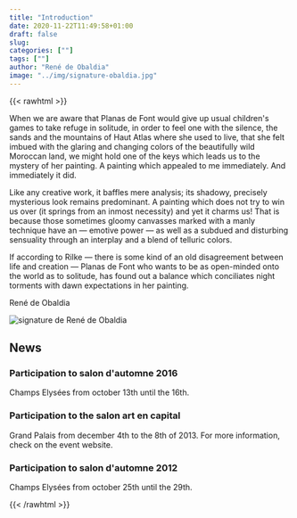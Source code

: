 ```yaml
---
title: "Introduction"
date: 2020-11-22T11:49:58+01:00
draft: false
slug:
categories: [""]
tags: [""]
author: "René de Obaldia"
image: "../img/signature-obaldia.jpg"
---
```


{{< rawhtml >}}
  <div class="intro-block">
  	<p class="drop-cap">When we are aware that Planas de Font would give up usual children's games to take refuge in solitude, in order to feel one with the silence, the sands and the mountains of Haut Atlas where she used to live, that she felt imbued with the glaring and changing colors of the beautifully wild Moroccan land, we might hold one of the keys which leads us to the mystery of her painting. A painting which appealed to me immediately. And immediately it did.</p>
  	<p>Like any creative work, it baffles mere analysis; its shadowy, precisely mysterious look remains predominant. A painting which does not try to win us over (it springs from an inmost necessity) and yet it charms us! That is because those sometimes gloomy canvasses marked with a manly technique have an — emotive power — as well as a subdued and disturbing sensuality through an interplay and a blend of telluric colors.</p>
  	<p>If according to Rilke — there is some kind of an old disagreement between life and creation — Planas de Font who wants to be as open-minded onto the world as to solitude, has found out a balance which conciliates night torments with dawn expectations in her painting.</p>
  	<p class="signature">René de Obaldia</p>
  	<img class="signature-img blend-multiply" src="../img/signature-obaldia.jpg" alt="signature de René de Obaldia">
  </div>
</section>

<section class="stack section-block-flex">
	<h2 class="section-title margin-bottom-sm">News</h2>
  <article class="article-block  padding-y-md">
    <h3 class="article-title">Participation to salon d'automne 2016</h3>
    <p>Champs Elysées from october 13th until the 16th.</p>
  </article>
  <article class="article-block  padding-y-md">
    <h3 class="article-title">Participation to the salon art en capital</h3>
    <p>Grand Palais from december 4th to the 8th of 2013. For more information, check on the event website.</p>
  </article>
  <article class="article-block  padding-y-md">
    <h3 class="article-title">Participation to salon d'automne 2012</h3>
    <p>Champs Elysées from october 25th until the 29th.</p>
  </article>
</section>
{{< /rawhtml >}}
